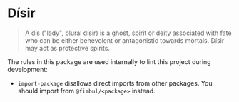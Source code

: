 # Dísir

> A dís ("lady", plural dísir) is a ghost, spirit or deity associated with fate who can be either benevolent or antagonistic towards mortals. Dísir may act as protective spirits.

The rules in this package are used internally to lint this project during development:

* `import-package` disallows direct imports from other packages. You should import from `@fimbul/<package>` instead.

